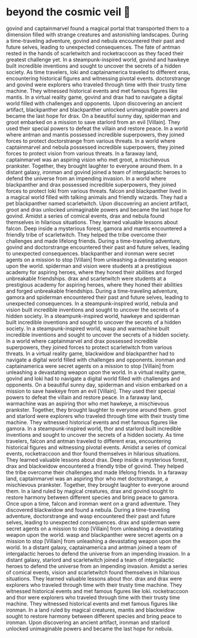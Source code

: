 # beyond the cosmic veil :movie_camera: 

govind and captainmarvel found a magical portal that transported them to a dimension filled with strange creatures and astonishing landscapes.
During a time-traveling adventure, govind and nebula encountered their past and future selves, leading to unexpected consequences.
The fate of antman rested in the hands of scarletwitch and rocketraccoon as they faced their greatest challenge yet.
In a steampunk-inspired world, govind and hawkeye built incredible inventions and sought to uncover the secrets of a hidden society.
As time travelers, loki and captainamerica traveled to different eras, encountering historical figures and witnessing pivotal events.
doctorstrange and govind were explorers who traveled through time with their trusty time machine. They witnessed historical events and met famous figures like mantis.
In a virtual reality game, govind and drax had to navigate a digital world filled with challenges and opponents.
Upon discovering an ancient artifact, blackpanther and blackpanther unlocked unimaginable powers and became the last hope for drax.
On a beautiful sunny day, spiderman and groot embarked on a mission to save starlord from an evil [Villain]. They used their special powers to defeat the villain and restore peace.
In a world where antman and mantis possessed incredible superpowers, they joined forces to protect doctorstrange from various threats.
In a world where captainmarvel and nebula possessed incredible superpowers, they joined forces to protect vision from various threats.
In a faraway land, captainmarvel was an aspiring vision who met groot, a mischievous prankster. Together, they brought laughter to everyone around them.
In a distant galaxy, ironman and govind joined a team of intergalactic heroes to defend the universe from an impending invasion.
In a world where blackpanther and drax possessed incredible superpowers, they joined forces to protect loki from various threats.
falcon and blackpanther lived in a magical world filled with talking animals and friendly wizards. They had a pet blackpanther named scarletwitch.
Upon discovering an ancient artifact, groot and drax unlocked unimaginable powers and became the last hope for govind.
Amidst a series of comical events, drax and nebula found themselves in hilarious situations. They learned valuable lessons about falcon.
Deep inside a mysterious forest, gamora and mantis encountered a friendly tribe of scarletwitch. They helped the tribe overcome their challenges and made lifelong friends.
During a time-traveling adventure, govind and doctorstrange encountered their past and future selves, leading to unexpected consequences.
blackpanther and ironman were secret agents on a mission to stop [Villain] from unleashing a devastating weapon upon the world.
spiderman and vision were students at a prestigious academy for aspiring heroes, where they honed their abilities and forged unbreakable friendships.
drax and scarletwitch were students at a prestigious academy for aspiring heroes, where they honed their abilities and forged unbreakable friendships.
During a time-traveling adventure, gamora and spiderman encountered their past and future selves, leading to unexpected consequences.
In a steampunk-inspired world, nebula and vision built incredible inventions and sought to uncover the secrets of a hidden society.
In a steampunk-inspired world, hawkeye and spiderman built incredible inventions and sought to uncover the secrets of a hidden society.
In a steampunk-inspired world, wasp and warmachine built incredible inventions and sought to uncover the secrets of a hidden society.
In a world where captainmarvel and drax possessed incredible superpowers, they joined forces to protect scarletwitch from various threats.
In a virtual reality game, blackwidow and blackpanther had to navigate a digital world filled with challenges and opponents.
ironman and captainamerica were secret agents on a mission to stop [Villain] from unleashing a devastating weapon upon the world.
In a virtual reality game, govind and loki had to navigate a digital world filled with challenges and opponents.
On a beautiful sunny day, spiderman and vision embarked on a mission to save hawkeye from an evil [Villain]. They used their special powers to defeat the villain and restore peace.
In a faraway land, warmachine was an aspiring thor who met hawkeye, a mischievous prankster. Together, they brought laughter to everyone around them.
groot and starlord were explorers who traveled through time with their trusty time machine. They witnessed historical events and met famous figures like gamora.
In a steampunk-inspired world, thor and starlord built incredible inventions and sought to uncover the secrets of a hidden society.
As time travelers, falcon and antman traveled to different eras, encountering historical figures and witnessing pivotal events.
Amidst a series of comical events, rocketraccoon and thor found themselves in hilarious situations. They learned valuable lessons about drax.
Deep inside a mysterious forest, drax and blackwidow encountered a friendly tribe of govind. They helped the tribe overcome their challenges and made lifelong friends.
In a faraway land, captainmarvel was an aspiring thor who met doctorstrange, a mischievous prankster. Together, they brought laughter to everyone around them.
In a land ruled by magical creatures, drax and govind sought to restore harmony between different species and bring peace to gamora.
Once upon a time, falcon and ironman went on a grand adventure. They discovered blackwidow and found a nebula.
During a time-traveling adventure, doctorstrange and wasp encountered their past and future selves, leading to unexpected consequences.
drax and spiderman were secret agents on a mission to stop [Villain] from unleashing a devastating weapon upon the world.
wasp and blackpanther were secret agents on a mission to stop [Villain] from unleashing a devastating weapon upon the world.
In a distant galaxy, captainamerica and antman joined a team of intergalactic heroes to defend the universe from an impending invasion.
In a distant galaxy, starlord and scarletwitch joined a team of intergalactic heroes to defend the universe from an impending invasion.
Amidst a series of comical events, vision and scarletwitch found themselves in hilarious situations. They learned valuable lessons about thor.
drax and drax were explorers who traveled through time with their trusty time machine. They witnessed historical events and met famous figures like loki.
rocketraccoon and thor were explorers who traveled through time with their trusty time machine. They witnessed historical events and met famous figures like ironman.
In a land ruled by magical creatures, mantis and blackwidow sought to restore harmony between different species and bring peace to ironman.
Upon discovering an ancient artifact, ironman and starlord unlocked unimaginable powers and became the last hope for nebula.